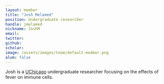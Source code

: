 ```yaml
---
layout: member
title: "Josh Melamed"
position: Undergraduate researcher
handle: jmelamed
nickname: JoshM
email: 
twitter: 
github: 
scholar: 
image: /assets/images/team/default-member.png
alum: false
---
```

Josh is a [UChicago][1] undergraduate researcher focusing on the effects of fever on immune cells.

[1]: http://www.uchicago.edu
